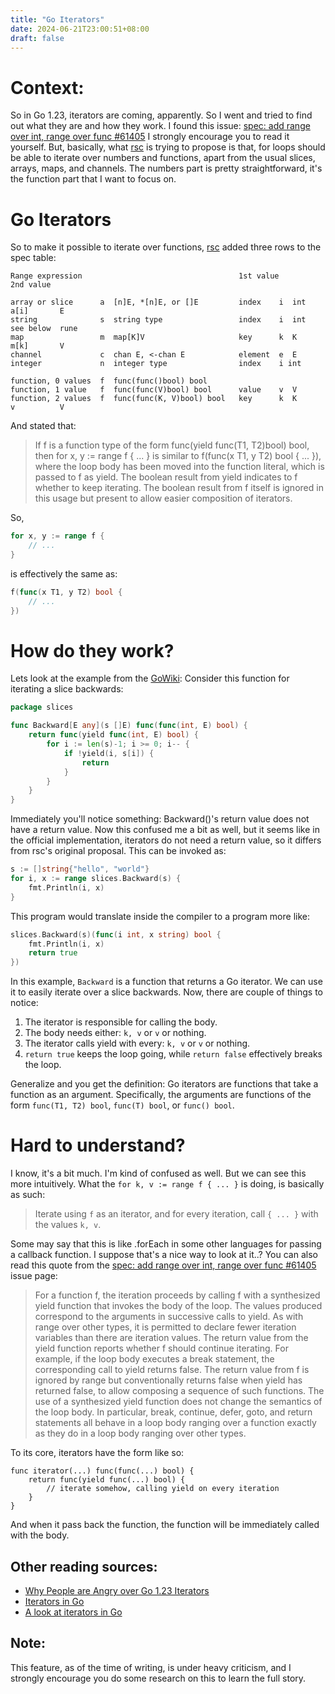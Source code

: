 ```yaml
---
title: "Go Iterators"
date: 2024-06-21T23:00:51+08:00
draft: false
---
```


# Context:
So in Go 1.23, iterators are coming, apparently. So I went and tried to find out what they are and how they work.
I found this issue: [spec: add range over int, range over func #61405](https://github.com/golang/go/issues/61405)
I strongly encourage you to read it yourself. But, basically, what [rsc](https://github.com/rsc) is trying to propose is that, for loops should be able to iterate over numbers and functions, apart from the usual slices, arrays, maps, and channels.
The numbers part is pretty straightforward, it's the function part that I want to focus on.

# Go Iterators
So to make it possible to iterate over functions, [rsc](https://github.com/rsc) added three rows to the spec table:
```
Range expression                                   1st value          2nd value

array or slice      a  [n]E, *[n]E, or []E         index    i  int    a[i]       E
string              s  string type                 index    i  int    see below  rune
map                 m  map[K]V                     key      k  K      m[k]       V
channel             c  chan E, <-chan E            element  e  E
integer             n  integer type                index    i int

function, 0 values  f  func(func()bool) bool
function, 1 value   f  func(func(V)bool) bool      value    v  V
function, 2 values  f  func(func(K, V)bool) bool   key      k  K      v          V
```

And stated that:
> If f is a function type of the form func(yield func(T1, T2)bool) bool, then for x, y := range f { ... } is similar to f(func(x T1, y T2) bool { ... }), where the loop body has been moved into the function literal, which is passed to f as yield. The boolean result from yield indicates to f whether to keep iterating. The boolean result from f itself is ignored in this usage but present to allow easier composition of iterators.

So,
```go
for x, y := range f {
    // ...
}
```
is effectively the same as:
```go
f(func(x T1, y T2) bool {
    // ...
})
```

# How do they work?
Lets look at the example from the [GoWiki](https://go.dev/wiki/RangefuncExperiment):
Consider this function for iterating a slice backwards:
```go
package slices

func Backward[E any](s []E) func(func(int, E) bool) {
    return func(yield func(int, E) bool) {
        for i := len(s)-1; i >= 0; i-- {
            if !yield(i, s[i]) {
                return
            }
        }
    }
}
```
Immediately you'll notice something: Backward()'s return value does not have a return value. Now this confused me a bit as well, but it seems like in the official implementation, iterators do not need a return value, so it differs from rsc's original proposal.
This can be invoked as:
```go
s := []string{"hello", "world"}
for i, x := range slices.Backward(s) {
    fmt.Println(i, x)
}
```
This program would translate inside the compiler to a program more like:
```go
slices.Backward(s)(func(i int, x string) bool {
    fmt.Println(i, x)
    return true
})
```

In this example, `Backward` is a function that returns a Go iterator. We can use it to easily iterate over a slice backwards. Now, there are couple of things to notice:
1. The iterator is responsible for calling the body.
2. The body needs either: `k, v` or `v` or nothing.
3. The iterator calls yield with every: `k, v` or `v` or nothing.
4. `return true` keeps the loop going, while `return false` effectively breaks the loop.

Generalize and you get the definition:
Go iterators are functions that take a function as an argument. Specifically, the arguments are functions of the form `func(T1, T2) bool`, `func(T) bool`, or `func() bool`.

# Hard to understand?
I know, it's a bit much. I'm kind of confused as well. But we can see this more intuitively. What the `for k, v := range f { ... }` is doing, is basically as such:
> Iterate using `f` as an iterator, and for every iteration, call `{ ... }` with the values `k, v`.

Some may say that this is like .forEach in some other languages for passing a callback function. I suppose that's a nice way to look at it..?
You can also read this quote from the [spec: add range over int, range over func #61405](https://github.com/golang/go/issues/61405) issue page:
> For a function f, the iteration proceeds by calling f with a synthesized yield function that invokes the body of the loop. The values produced correspond to the arguments in successive calls to yield. As with range over other types, it is permitted to declare fewer iteration variables than there are iteration values. The return value from the yield function reports whether f should continue iterating. For example, if the loop body executes a break statement, the corresponding call to yield returns false. The return value from f is ignored by range but conventionally returns false when yield has returned false, to allow composing a sequence of such functions. The use of a synthesized yield function does not change the semantics of the loop body. In particular, break, continue, defer, goto, and return statements all behave in a loop body ranging over a function exactly as they do in a loop body ranging over other types.

To its core, iterators have the form like so:
```
func iterator(...) func(func(...) bool) {
    return func(yield func(...) bool) {
        // iterate somehow, calling yield on every iteration
    }
}
```
And when it pass back the function, the function will be immediately called with the body.

## Other reading sources:
- [Why People are Angry over Go 1.23 Iterators](https://www.gingerbill.org/article/2024/06/17/go-iterator-design/)
- [Iterators in Go](https://bitfieldconsulting.com/posts/iterators)
- [A look at iterators in Go](https://medium.com/eureka-engineering/a-look-at-iterators-in-go-f8e86062937c)

## Note:
This feature, as of the time of writing, is under heavy criticism, and I strongly encourage you do some research on this to learn the full story.
